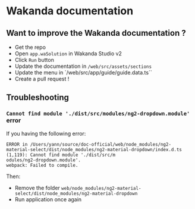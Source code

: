 # Wakanda documentation

## Want to improve the Wakanda documentation ?

- Get the repo
- Open `app.waSolution` in Wakanda Studio v2
- Click `Run` button
- Update the documentation in `/web/src/assets/sections`
- Update the menu in `/web/src/app/guide/guide.data.ts``
- Create a pull request !

## Troubleshooting

### `Cannot find module './dist/src/modules/ng2-dropdown.module'` error

If you having the following error:
```
ERROR in /Users/yann/source/doc-official/web/node_modules/ng2-material-select/dist/node_modules/ng2-material-dropdown/index.d.ts (1,119): Cannot find module './dist/src/m
odules/ng2-dropdown.module'.
webpack: Failed to compile.
```

Then:

- Remove the folder `web/node_modules/ng2-material-select/dist/node_modules/ng2-material-dropdown`
- Run application once again